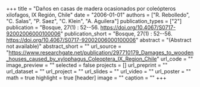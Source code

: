 +++
title = "Daños en casas de madera ocasionados por coleópteros xilofagos, IX Región, Chile"
date = "2006-01-01"
authors = ["R. Rebolledo", "C. Salas", "P. Saez", "C. Klein", "A. Aguilera"]
publication_types = ["2"]
publication = "Bosque, 27(1) : 52--56. https://doi.org/10.4067/S0717-92002006000100006"
publication_short = "Bosque, 27(1) : 52--56. https://doi.org/10.4067/S0717-92002006000100006"
abstract = "(Abstract not available)"
abstract_short = ""
url_source = "https://www.researchgate.net/publication/297710179_Damages_to_wooden_houses_caused_by_xylophagus_Coleoptera_IX_Region_Chile"
url_code = ""
image_preview = ""
selected = false
projects = []
url_preprint = ""
url_dataset = ""
url_project = ""
url_slides = ""
url_video = ""
url_poster = ""
math = true
highlight = true
[header]
image = ""
caption = ""
+++
